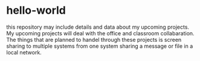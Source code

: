 # hello-world
this repository may include details and data about my upcoming projects.
My upcoming projects will deal with the office and classroom collabaration.
The things that are planned to handel through these projects is
screen sharing to multiple systems from one system
sharing a message or file in a local network.
